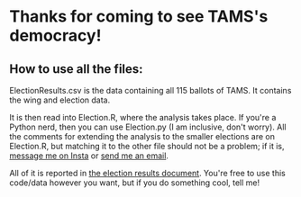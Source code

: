 # Thanks for coming to see TAMS's democracy!

## How to use all the files:

ElectionResults.csv is the data containing all 115 ballots of TAMS. It contains the wing and election data.

It is then read into Election.R, where the analysis takes place. If you're a Python nerd, then you can use Election.py (I am inclusive, don't worry). All the comments for extending the analysis to the smaller elections are on Election.R, but matching it to the other file should not be a problem; if it is, [message me on Insta](https://www.instagram.com/archithsharma/) or [send me an email](mailto:archithsharma@gmail.com).

All of it is reported in [the election results document](https://drive.google.com/file/d/1gt8XcAaAC4ZGssCbV3JUG-zvcyKE3h-e/view?usp=sharing). You're free to use this code/data however you want, but if you do something cool, tell me!

